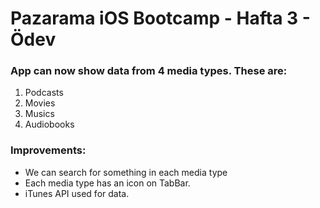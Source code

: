 # Pazarama iOS Bootcamp - Hafta 3 - Ödev


### App can now show data from 4 media types. These are:

1. Podcasts
2. Movies
3. Musics
4. Audiobooks

### Improvements:
 - We can search for something in each media type
 - Each media type has an icon on TabBar. 
 - iTunes API used for data.
  
